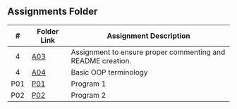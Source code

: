 ##  Assignments Folder

|   #   | Folder Link | Assignment Description |
| :---: | ----------- | ---------------------- |
|   4    | [A03](https://github.com/RicardoCesarRios/2143-OOP-Rios/tree/main/Assignments/A03)           |     Assignment to ensure proper commenting and README creation.                  |
| 4 | [A04](https://github.com/RicardoCesarRios/2143-OOP-Rios/tree/main/Assignments/A04) | Basic OOP terminology |
| P01 | [P01](https://github.com/RicardoCesarRios/2143-OOP-Rios/tree/main/Assignments/P01) | Program 1 |
| P02 | [P02](https://github.com/RicardoCesarRios/2143-OOP-Rios/tree/main/Assignments/P02) | Program 2 |
